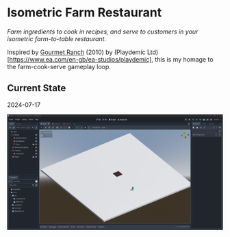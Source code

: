 # Isometric Farm Restaurant

_Farm ingredients to cook in recipes, and serve to customers in your isometric farm-to-table restaurant._

Inspired by [Gourmet Ranch](https://www.mobygames.com/game/189229/gourmet-ranch/) (2010) by (Playdemic Ltd)[https://www.ea.com/en-gb/ea-studios/playdemic], this is my homage to the farm-cook-serve gameplay loop.

## Current State

2024-07-17

![Isometric camera angle directed at a green capsule on a white ground with a brown farm tile](https://github.com/georgiabains/isometric-farm-game/blob/main/_progress/20240717-isometric-camera-with-brown-tile-and-green-bean.png?raw=true)
